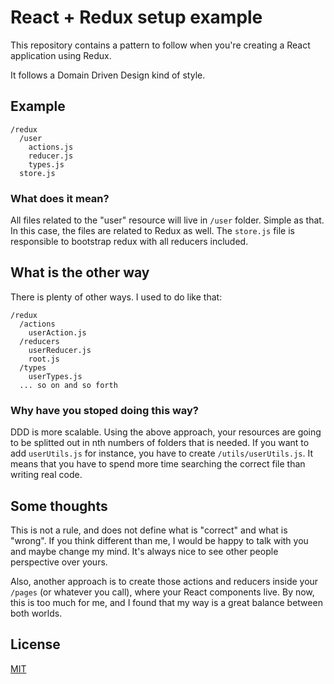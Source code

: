 # React + Redux setup example

This repository contains a pattern to follow when you're creating a React application using Redux. 

It follows a Domain Driven Design kind of style.

## Example

```
/redux
  /user
    actions.js
    reducer.js
    types.js
  store.js
```

### What does it mean?

All files related to the "user" resource will live in `/user` folder. Simple as that. In this case, the files are related to Redux as well. The `store.js` file is responsible to bootstrap redux with all reducers included.

## What is the other way

There is plenty of other ways. I used to do like that:

```
/redux
  /actions
    userAction.js
  /reducers
    userReducer.js
    root.js
  /types
    userTypes.js
  ... so on and so forth
```

### Why have you stoped doing this way?

DDD is more scalable. Using the above approach, your resources are going to be splitted out in nth numbers of folders that is needed. If you want to add `userUtils.js` for instance, you have to create `/utils/userUtils.js`. It means that you have to spend more time searching the correct file than writing real code.

## Some thoughts

This is not a rule, and does not define what is "correct" and what is "wrong". If you think different than me, I would be happy to talk with you and maybe change my mind. It's always nice to see other people perspective over yours.

Also, another approach is to create those actions and reducers inside your `/pages` (or whatever you call), where your React components live. By now, this is too much for me, and I found that my way is a great balance between both worlds.

## License

[MIT](https://github.com/vitorfreitas/redux-setup-example/blob/master/LICENSE)